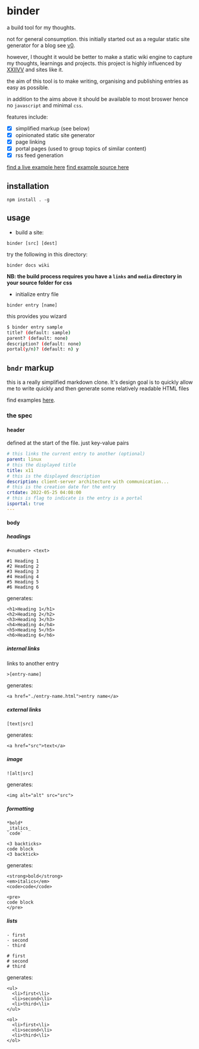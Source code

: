 # binder
a build tool for my thoughts.

not for general consumption. this initially started out as a regular static site generator for a blog see [v0](https://github.com/v3rse/binder/tree/v0).

however, I thought it would be better to make a static wiki engine to capture my thoughts, learnings and projects. this project is highly influenced by [XXIIVV](wiki.xxiivv.com) and sites like it.

the aim of this tool is to make writing, organising and publishing entries as easy as possible.

in addition to the aims above it should be available to most broswer hence no `javascript` and minimal `css`.

features include:
- [x] simplified markup (see below)
- [x] opinionated static site generator
- [x] page linking
- [x] portal pages (used to group topics of similar content)
- [x] rss feed generation

[find a live example here](http://www.nanaadane.com/)
[find example source here](https://github.com/v3rse/site)

## installation
```
npm install . -g
```

## usage
- build a site:
```
binder [src] [dest]
```

try the following in this directory:
```
binder docs wiki
```
__NB: the build process requires you have a `links` and `media` directory in your source folder for css__ 

- initialize entry file
```
binder entry [name]
```

this provides you wizard
```bash
$ binder entry sample                                                           main ⬆
title? (default: sample)
parent? (default: none)
description? (default: none)
portal(y/n)? (default: n) y
```

## `bndr` markup
this is a really simplified markdown clone. It's design goal is to quickly
allow me to write quickly and then generate some relatively readable HTML files

find examples [here](docs/example.bndr).

### the spec

#### header
defined at the start of the file. just key-value pairs

```yaml
# this links the current entry to another (optional)
parent: linux
# this the displayed title
title: x11
# this is the displayed description
description: client-server architecture with communication...
# this is the creation date for the entry
crtdate: 2022-05-25 04:08:00
# this is flag to indicate is the entry is a portal
isportal: true
---
```

#### body

##### headings
`#<number> <text>`

```
#1 Heading 1
#2 Heading 2
#3 Heading 3
#4 Heading 4
#5 Heading 5
#6 Heading 6
```

generates:

```
<h1>Heading 1</h1>
<h2>Heading 2</h2>
<h3>Heading 3</h3>
<h4>Heading 4</h4>
<h5>Heading 5</h5>
<h6>Heading 6</h6>
```

##### internal links
links to another entry

```
>[entry-name]
```

generates:

```
<a href="./entry-name.html">entry name</a>
```

##### external links

```
[text|src]
```

generates:

```
<a href="src">text</a>
```

##### image

```
![alt|src]
```

generates:

```
<img alt="alt" src="src">
```

##### formatting

```
*bold*
_italics_
`code`

<3 backticks>
code block
<3 backtick>
```

generates:

```
<strong>bold</strong>
<em>italics</em>
<code>code</code>

<pre>
code block
</pre>
```

##### lists

```
- first
- second
- third

# first
# second
# third
```

generates:

```
<ul>
  <li>first<\li>
  <li>second<\li>
  <li>third<\li>
</ul>

<ol>
  <li>first<\li>
  <li>second<\li>
  <li>third<\li>
</ol>
```
